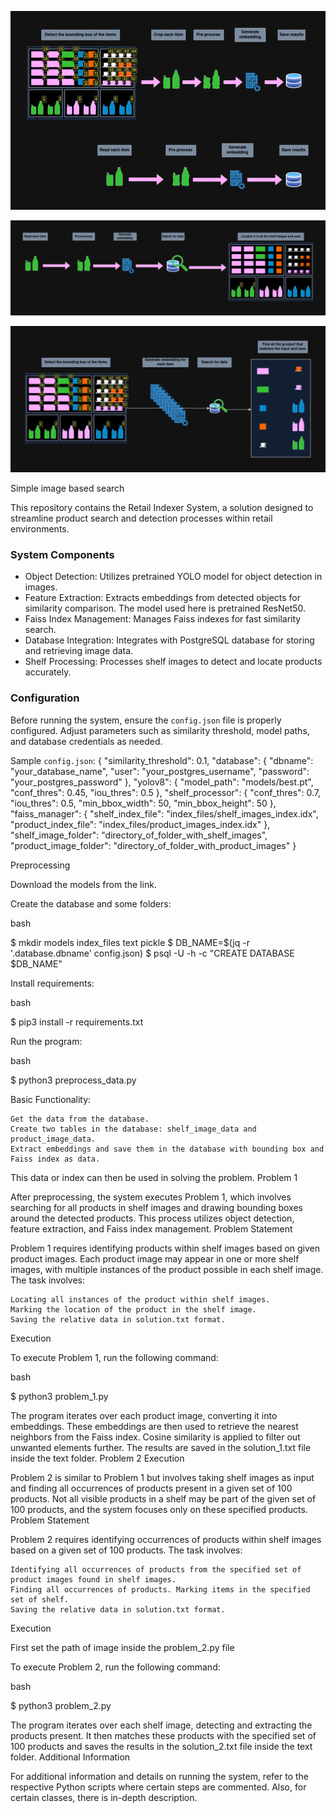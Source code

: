 ![Preprocessing of dataset](images/pre_process.png?raw=true "Preprocessing of dataset")


![Solving Problem 1](images/problem_1.png?raw=true "Solving Problem 2")


![Solving Problem 2](images/problem_2.png?raw=true "Solving Problem 3")

Simple image based search

This repository contains the Retail Indexer System, a solution designed to streamline product search and detection processes within retail environments.

### System Components
- Object Detection: Utilizes pretrained YOLO model for object detection in images.
- Feature Extraction: Extracts embeddings from detected objects for similarity comparison. The model used here is pretrained ResNet50.
- Faiss Index Management: Manages Faiss indexes for fast similarity search.
- Database Integration: Integrates with PostgreSQL database for storing and retrieving image data.
- Shelf Processing: Processes shelf images to detect and locate products accurately.

### Configuration
Before running the system, ensure the `config.json` file is properly configured. Adjust parameters such as similarity threshold, model paths, and database credentials as needed.

Sample `config.json`:
{
    "similarity_threshold": 0.1,
    "database": {
        "dbname": "your_database_name",
        "user": "your_postgres_username",
        "password": "your_postgres_password"
    },
    "yolov8": {
        "model_path": "models/best.pt",
        "conf_thres": 0.45,
        "iou_thres": 0.5
    },
    "shelf_processor": {
        "conf_thres": 0.7,
        "iou_thres": 0.5,
        "min_bbox_width": 50,
        "min_bbox_height": 50
    },
    "faiss_manager": {
        "shelf_index_file": "index_files/shelf_images_index.idx",
        "product_index_file": "index_files/product_images_index.idx"
    },
    "shelf_image_folder": "directory_of_folder_with_shelf_images",
    "product_image_folder": "directory_of_folder_with_product_images"
}

Preprocessing

Download the models from the link.

Create the database and some folders:

bash

$ mkdir models index_files text pickle
$ DB_NAME=$(jq -r '.database.dbname' config.json)
$ psql -U <username> -h <hostname> -c "CREATE DATABASE $DB_NAME"

Install requirements:

bash

$ pip3 install -r requirements.txt

Run the program:

bash

$ python3 preprocess_data.py

Basic Functionality:

    Get the data from the database.
    Create two tables in the database: shelf_image_data and product_image_data.
    Extract embeddings and save them in the database with bounding box and Faiss index as data.

This data or index can then be used in solving the problem.
Problem 1

After preprocessing, the system executes Problem 1, which involves searching for all products in shelf images and drawing bounding boxes around the detected products. This process utilizes object detection, feature extraction, and Faiss index management.
Problem Statement

Problem 1 requires identifying products within shelf images based on given product images. Each product image may appear in one or more shelf images, with multiple instances of the product possible in each shelf image. The task involves:

    Locating all instances of the product within shelf images.
    Marking the location of the product in the shelf image.
    Saving the relative data in solution.txt format.

Execution

To execute Problem 1, run the following command:

bash

$ python3 problem_1.py

The program iterates over each product image, converting it into embeddings. These embeddings are then used to retrieve the nearest neighbors from the Faiss index. Cosine similarity is applied to filter out unwanted elements further. The results are saved in the solution_1.txt file inside the text folder.
Problem 2 Execution

Problem 2 is similar to Problem 1 but involves taking shelf images as input and finding all occurrences of products present in a given set of 100 products. Not all visible products in a shelf may be part of the given set of 100 products, and the system focuses only on these specified products.
Problem Statement

Problem 2 requires identifying occurrences of products within shelf images based on a given set of 100 products. The task involves:

    Identifying all occurrences of products from the specified set of product images found in shelf images.
    Finding all occurrences of products. Marking items in the specified set of shelf.
    Saving the relative data in solution.txt format.

Execution

First set the path of image inside the problem_2.py file

To execute Problem 2, run the following command:

bash

$ python3 problem_2.py

The program iterates over each shelf image, detecting and extracting the products present. It then matches these products with the specified set of 100 products and saves the results in the solution_2.txt file inside the text folder.
Additional Information

For additional information and details on running the system, refer to the respective Python scripts where certain steps are commented. Also, for certain classes, there is in-depth description.
